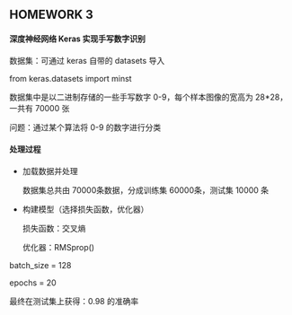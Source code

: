 ## HOMEWORK 3

#### 深度神经网络 Keras 实现手写数字识别

数据集：可通过 keras 自带的 datasets 导入

from keras.datasets import minst

数据集中是以二进制存储的一些手写数字 0-9，每个样本图像的宽高为 28*28，一共有 70000 张

问题：通过某个算法将 0-9 的数字进行分类

#### 处理过程

- 加载数据并处理

  数据集总共由 70000条数据，分成训练集 60000条，测试集 10000 条

- 构建模型（选择损失函数，优化器）

  损失函数：交叉熵

  优化器：RMSprop()

batch_size = 128

epochs = 20

最终在测试集上获得：0.98 的准确率